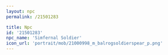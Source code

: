 ```yaml
---
layout: npc
permalink: /21501283

title: Npc
id: '21501283'
npc_name: 'Simfernal Soldier'
icon_url: 'portrait/mob/21000998_m_balrogsoldierspear_p.png'
---
```

